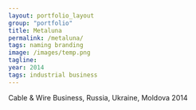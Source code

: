 ```yaml
---
layout: portfolio_layout
group: "portfolio"
title: Metaluna
permalink: /metaluna/
tags: naming branding
image: /images/temp.png
tagline: 
year: 2014
tags: industrial business
---
```


Cable & Wire Business, Russia, Ukraine, Moldova 2014